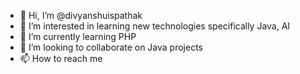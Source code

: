 - 👋 Hi, I’m @divyanshuispathak
- 👀 I’m interested in learning new technologies specifically Java, AI
- 🌱 I’m currently learning PHP
- 💞️ I’m looking to collaborate on Java projects
- 📫 How to reach me 

<!---
divyanshuispathak/divyanshuispathak is a ✨ special ✨ repository because its `README.md` (this file) appears on your GitHub profile.
You can click the Preview link to take a look at your changes.
--->
